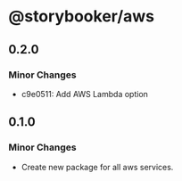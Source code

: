 # @storybooker/aws

## 0.2.0

### Minor Changes

- c9e0511: Add AWS Lambda option

## 0.1.0

### Minor Changes

- Create new package for all aws services.
